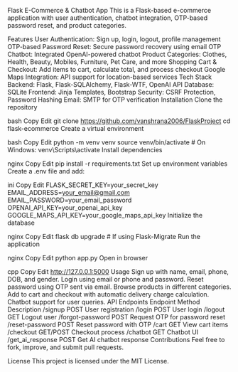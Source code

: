 Flask E-Commerce & Chatbot App
This is a Flask-based e-commerce application with user authentication, chatbot integration, OTP-based password reset, and product categories.

Features
User Authentication: Sign up, login, logout, profile management
OTP-based Password Reset: Secure password recovery using email OTP
Chatbot: Integrated OpenAI-powered chatbot
Product Categories: Clothes, Health, Beauty, Mobiles, Furniture, Pet Care, and more
Shopping Cart & Checkout: Add items to cart, calculate total, and process checkout
Google Maps Integration: API support for location-based services
Tech Stack
Backend: Flask, Flask-SQLAlchemy, Flask-WTF, OpenAI API
Database: SQLite
Frontend: Jinja Templates, Bootstrap
Security: CSRF Protection, Password Hashing
Email: SMTP for OTP verification
Installation
Clone the repository

bash
Copy
Edit
git clone https://github.com/vanshrana2006/FlaskProject
cd flask-ecommerce
Create a virtual environment

bash
Copy
Edit
python -m venv venv
source venv/bin/activate  # On Windows: venv\Scripts\activate
Install dependencies

nginx
Copy
Edit
pip install -r requirements.txt
Set up environment variables
Create a .env file and add:

ini
Copy
Edit
FLASK_SECRET_KEY=your_secret_key
EMAIL_ADDRESS=your_email@gmail.com
EMAIL_PASSWORD=your_email_password
OPENAI_API_KEY=your_openai_api_key
GOOGLE_MAPS_API_KEY=your_google_maps_api_key
Initialize the database

nginx
Copy
Edit
flask db upgrade  # If using Flask-Migrate
Run the application

nginx
Copy
Edit
python app.py
Open in browser

cpp
Copy
Edit
http://127.0.0.1:5000
Usage
Sign up with name, email, phone, DOB, and gender.
Login using email or phone and password.
Reset password using OTP sent via email.
Browse products in different categories.
Add to cart and checkout with automatic delivery charge calculation.
Chatbot support for user queries.
API Endpoints
Endpoint	Method	Description
/signup	POST	User registration
/login	POST	User login
/logout	GET	Logout user
/forgot-password	POST	Request OTP for password reset
/reset-password	POST	Reset password with OTP
/cart	GET	View cart items
/checkout	GET/POST	Checkout process
/chatbot	GET	Chatbot UI
/get_ai_response	POST	Get AI chatbot response
Contributions
Feel free to fork, improve, and submit pull requests.

License
This project is licensed under the MIT License.
